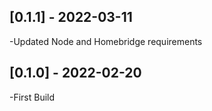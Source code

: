 ## [0.1.1] - 2022-03-11
-Updated Node and Homebridge requirements

## [0.1.0] - 2022-02-20
-First Build
